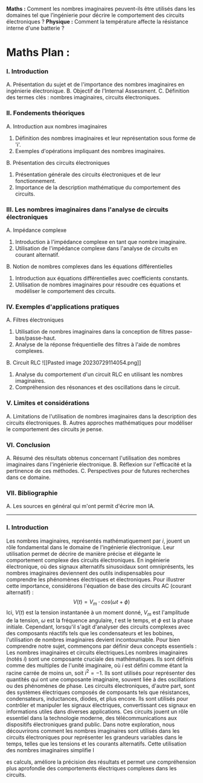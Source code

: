**Maths :** Comment les nombres imaginaires peuvent-ils être utilisés dans les domaines tel que l’ingénierie pour décrire le comportement des circuits électroniques ?
**Physique :** Comment la température affecte la résistance interne d'une batterie ?

# **Maths Plan :** 

### I. Introduction
A. Présentation du sujet et de l'importance des nombres imaginaires en ingénierie électronique. 
B. Objectif de l'Internal Assessment. 
C. Définition des termes clés : nombres imaginaires, circuits électroniques.

### II. Fondements théoriques 
A. Introduction aux nombres imaginaires 
1. Définition des nombres imaginaires et leur représentation sous forme de 'i'. 
2. Exemples d'opérations impliquant des nombres imaginaires.

B. Présentation des circuits électroniques 
1. Présentation générale des circuits électroniques et de leur fonctionnement. 
2. Importance de la description mathématique du comportement des circuits.

### III. Les nombres imaginaires dans l'analyse de circuits électroniques  
A. Impédance complexe 
1. Introduction à l'impédance complexe en tant que nombre imaginaire. 
2. Utilisation de l'impédance complexe dans l'analyse de circuits en courant alternatif.

B. Notion de nombres complexes dans les équations différentielles 
1. Introduction aux équations différentielles avec coefficients constants. 
2. Utilisation de nombres imaginaires pour résoudre ces équations et modéliser le comportement des circuits.

### IV. Exemples d'applications pratiques 
A. Filtres électroniques 
1. Utilisation de nombres imaginaires dans la conception de filtres passe-bas/passe-haut.
2. Analyse de la réponse fréquentielle des filtres à l'aide de nombres complexes.

B. Circuit RLC 
![[Pasted image 20230729114054.png]]
1. Analyse du comportement d'un circuit RLC en utilisant les nombres imaginaires. 
2. Compréhension des résonances et des oscillations dans le circuit.

### V. Limites et considérations 
A. Limitations de l'utilisation de nombres imaginaires dans la description des circuits électroniques. 
B. Autres approches mathématiques pour modéliser le comportement des circuits je pense.

### VI. Conclusion 
A. Résumé des résultats obtenus concernant l'utilisation des nombres imaginaires dans l'ingénierie électronique. 
B. Réflexion sur l'efficacité et la pertinence de ces méthodes. 
C. Perspectives pour de futures recherches dans ce domaine.

### VII. Bibliographie 
A. Les sources en général  qui m'ont permit d'écrire mon IA.

---

### I. Introduction
Les nombres imaginaires, représentés mathématiquement par $i$, jouent un rôle fondamental dans le domaine de l'ingénierie électronique. Leur utilisation permet de décrire de manière précise et élégante le comportement complexe des circuits électroniques. En ingénierie électronique, où des signaux alternatifs sinusoidaux sont omniprésents, les nombres imaginaires deviennent des outils indispensables pour comprendre les phénomènes électriques et électroniques.
Pour illustrer cette importance, considérons l'équation de base des circuits AC (courant alternatif) :
$$V(t)=V_m​ \cdot cos(ωt+ϕ)$$
Ici, $V(t)$ est la tension instantanée à un moment donné, $V_m​$ est l'amplitude de la tension, $ω$ est la fréquence angulaire, $t$ est le temps, et $ϕ$ est la phase initiale. Cependant, lorsqu'il s'agit d'analyser des circuits complexes avec des composants réactifs tels que les condensateurs et les bobines, l'utilisation de nombres imaginaires devient incontournable.
Pour bien comprendre notre sujet, commençons par définir deux concepts essentiels : Les nombres imaginaires et circuits électriques.Les nombres imaginaires (notés $i$) sont une composante cruciale des mathématiques. Ils sont définis comme des multiples de l'unité imaginaire, où $i$ est défini comme étant la racine carrée de moins un, soit $i^2=-1$. Ils sont utilisés pour représenter des quantités qui ont une composante imaginaire, souvent liée à des oscillations ou des phénomènes de phase. Les circuits électroniques, d'autre part, sont des systèmes électriques composés de composants tels que résistances, condensateurs, inductances, diodes, et plus encore. Ils sont utilisés pour contrôler et manipuler les signaux électriques, convertissant ces signaux en informations utiles dans diverses applications. Ces circuits jouent un rôle essentiel dans la technologie moderne, des télécommunications aux dispositifs électroniques grand public.
Dans notre exploration, nous découvrirons comment les nombres imaginaires sont utilisés dans les circuits électroniques pour représenter les grandeurs variables dans le temps, telles que les tensions et les courants alternatifs. Cette utilisation des nombres imaginaires simplifie l

es calculs, améliore la précision des résultats et permet une compréhension plus aprofondie des comportements électriques complexes dans les circuits.